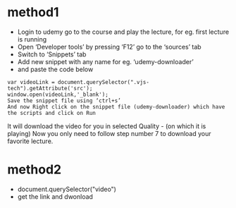 # method1
- Login to udemy go to the course and play the lecture, for eg. first lecture is running
- Open ‘Developer tools’ by pressing ‘F12’ go to the ‘sources’ tab
- Switch to ‘Snippets’ tab
- Add new snippet with any name for eg. ‘udemy-downloader’
- and paste the code below

```
var videoLink = document.querySelector(".vjs-tech").getAttribute('src');
window.open(videoLink,'_blank');
Save the snippet file using ‘ctrl+s’
And now Right click on the snippet file (udemy-downloader) which have the scripts and click on Run
```
It will download the video for you in selected Quality - (on which it is playing)
Now you only need to follow step number 7 to download your favorite lecture.


# method2
- document.querySelector("video")
- get the link and dwonload
